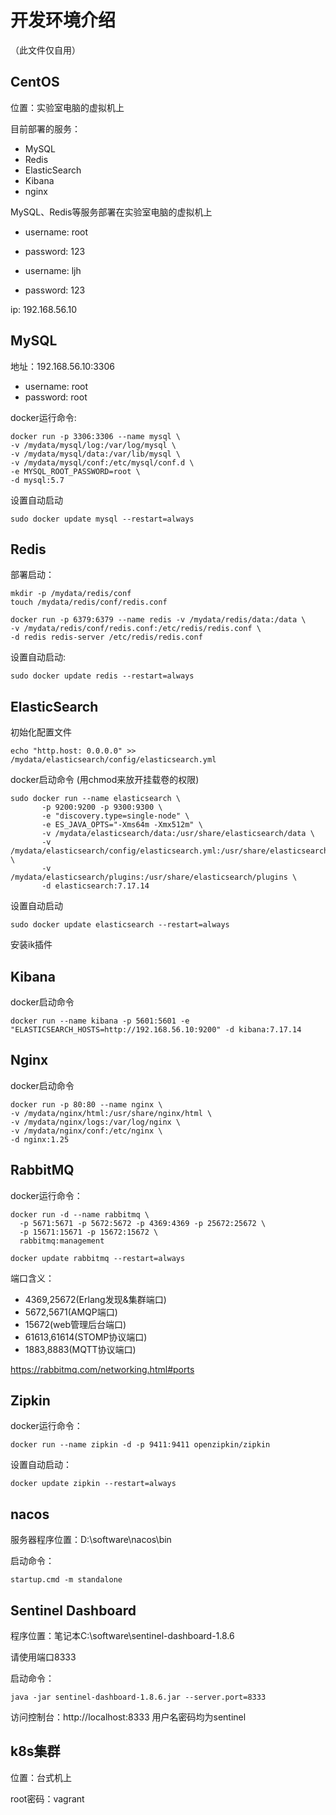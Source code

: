 # 开发环境介绍

（此文件仅自用）

## CentOS

位置：实验室电脑的虚拟机上

目前部署的服务：

- MySQL
- Redis
- ElasticSearch
- Kibana
- nginx

MySQL、Redis等服务部署在实验室电脑的虚拟机上

- username: root
- password: 123


- username: ljh
- password: 123

ip: 192.168.56.10

## MySQL

地址：192.168.56.10:3306

- username: root
- password: root

docker运行命令:

```
docker run -p 3306:3306 --name mysql \
-v /mydata/mysql/log:/var/log/mysql \
-v /mydata/mysql/data:/var/lib/mysql \
-v /mydata/mysql/conf:/etc/mysql/conf.d \
-e MYSQL_ROOT_PASSWORD=root \
-d mysql:5.7
```

设置自动启动


```
sudo docker update mysql --restart=always
```

## Redis

部署启动：

```
mkdir -p /mydata/redis/conf
touch /mydata/redis/conf/redis.conf

docker run -p 6379:6379 --name redis -v /mydata/redis/data:/data \
-v /mydata/redis/conf/redis.conf:/etc/redis/redis.conf \
-d redis redis-server /etc/redis/redis.conf
```

设置自动启动:

```
sudo docker update redis --restart=always
```

## ElasticSearch

初始化配置文件

```shell
echo "http.host: 0.0.0.0" >> /mydata/elasticsearch/config/elasticsearch.yml
```

docker启动命令
(用chmod来放开挂载卷的权限)

```shell
sudo docker run --name elasticsearch \
       -p 9200:9200 -p 9300:9300 \
       -e "discovery.type=single-node" \
       -e ES_JAVA_OPTS="-Xms64m -Xmx512m" \
       -v /mydata/elasticsearch/data:/usr/share/elasticsearch/data \
       -v /mydata/elasticsearch/config/elasticsearch.yml:/usr/share/elasticsearch/config/elasticsearch.yml \
       -v /mydata/elasticsearch/plugins:/usr/share/elasticsearch/plugins \
       -d elasticsearch:7.17.14
```

设置自动启动

```shell
sudo docker update elasticsearch --restart=always
```

安装ik插件



## Kibana

docker启动命令

```shell
docker run --name kibana -p 5601:5601 -e "ELASTICSEARCH_HOSTS=http://192.168.56.10:9200" -d kibana:7.17.14
```

## Nginx

docker启动命令

```shell
docker run -p 80:80 --name nginx \
-v /mydata/nginx/html:/usr/share/nginx/html \
-v /mydata/nginx/logs:/var/log/nginx \
-v /mydata/nginx/conf:/etc/nginx \
-d nginx:1.25
```

## RabbitMQ

docker运行命令：

```shell
docker run -d --name rabbitmq \
  -p 5671:5671 -p 5672:5672 -p 4369:4369 -p 25672:25672 \
  -p 15671:15671 -p 15672:15672 \
  rabbitmq:management
  
docker update rabbitmq --restart=always
```

端口含义：

- 4369,25672(Erlang发现&集群端口)
- 5672,5671(AMQP端口)
- 15672(web管理后台端口)
- 61613,61614(STOMP协议端口)
- 1883,8883(MQTT协议端口)

https://rabbitmq.com/networking.html#ports

## Zipkin

docker运行命令：

```shell
docker run --name zipkin -d -p 9411:9411 openzipkin/zipkin
```

设置自动启动：

```shell
docker update zipkin --restart=always
```

## nacos


服务器程序位置：D:\software\nacos\bin

启动命令：

```
startup.cmd -m standalone
```

## Sentinel Dashboard

程序位置：笔记本C:\software\sentinel-dashboard-1.8.6

请使用端口8333

启动命令：

```shell
java -jar sentinel-dashboard-1.8.6.jar --server.port=8333
```

访问控制台：http://localhost:8333
用户名密码均为sentinel

## k8s集群

位置：台式机上

root密码：vagrant